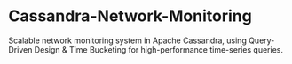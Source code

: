 # Cassandra-Network-Monitoring
Scalable network monitoring system in Apache Cassandra, using Query-Driven Design &amp; Time Bucketing for high-performance time-series queries.
